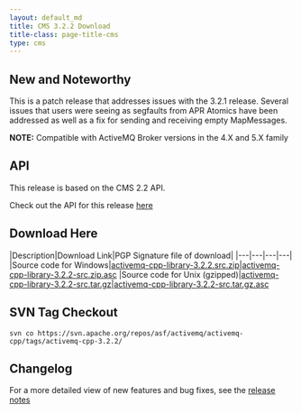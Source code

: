 ```yaml
---
layout: default_md
title: CMS 3.2.2 Download
title-class: page-title-cms
type: cms
---
```


New and Noteworthy
------------------

This is a patch release that addresses issues with the 3.2.1 release. Several issues that users were seeing as segfaults from APR Atomics have been addressed as well as a fix for sending and receiving empty MapMessages.

**NOTE:** Compatible with ActiveMQ Broker versions in the 4.X and 5.X family

API
---

This release is based on the CMS 2.2 API.

Check out the API for this release [here](../api_docs/activemqcpp-3.0)

Download Here
-------------

|Description|Download Link|PGP Signature file of download|
|---|---|---|---|
|Source code for Windows|[activemq-cpp-library-3.2.2.src.zip](http://archive.apache.org/dist/activemq/activemq-cpp/source/activemq-cpp-library-3.2.2-src.zip)|[activemq-cpp-library-3.2.2-src.zip.asc](http://archive.apache.org/dist/activemq/activemq-cpp/source/activemq-cpp-library-3.2.2-src.zip.asc)
|Source code for Unix (gzipped)|[activemq-cpp-library-3.2.2-src.tar.gz](http://archive.apache.org/dist/activemq/activemq-cpp/source/activemq-cpp-library-3.2.2-src.tar.gz)|[activemq-cpp-library-3.2.2-src.tar.gz.asc](http://archive.apache.org/dist/activemq/activemq-cpp/source/activemq-cpp-library-3.2.2-src.tar.gz.asc)

SVN Tag Checkout
----------------
```
svn co https://svn.apache.org/repos/asf/activemq/activemq-cpp/tags/activemq-cpp-3.2.2/
```

Changelog
---------

For a more detailed view of new features and bug fixes, see the [release notes](https://issues.apache.org/jira/secure/ReleaseNote.jspa?projectId=12311207&version=12315665)

